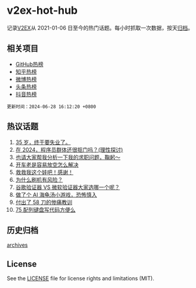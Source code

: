 # v2ex-hot-hub

 记录[V2EX](https://www.v2ex.com/)从 2021-01-06 日至今的热门话题。每小时抓取一次数据，按天[归档](archives)。
 
 ## 相关项目

- [GitHub热榜](https://github.com/lonnyzhang423/github-hot-hub)
- [知乎热榜](https://github.com/lonnyzhang423/zhihu-hot-hub)
- [微博热榜](https://github.com/lonnyzhang423/weibo-hot-hub)
- [头条热榜](https://github.com/lonnyzhang423/toutiao-hot-hub)
- [抖音热榜](https://github.com/lonnyzhang423/douyin-hot-hub)


 `更新时间：2024-06-28 16:12:20 +0800`

## 热议话题

1. [35 岁，终于要失业了。](https://www.v2ex.com/t/1053306)
1. [在 2024，程序员群体还很抠门吗？(理性探讨)](https://www.v2ex.com/t/1053268)
1. [也请大家帮我分析一下我的求职问题，鞠躬～](https://www.v2ex.com/t/1053208)
1. [开车老是容易放空怎么解决](https://www.v2ex.com/t/1053239)
1. [救救我这个娃吧！感谢！](https://www.v2ex.com/t/1053185)
1. [为什么刷机有风险？](https://www.v2ex.com/t/1053249)
1. [谷歌验证器 VS 微软验证器大家选哪一个呢？](https://www.v2ex.com/t/1053174)
1. [做了个 AI 海龟汤小游戏，恐怖慎入](https://www.v2ex.com/t/1053293)
1. [付出了 58 刀的惨痛教训](https://www.v2ex.com/t/1053278)
1. [75 配列键盘写代码方便么](https://www.v2ex.com/t/1053288)

## 历史归档

[archives](archives)

## License

See the [LICENSE](LICENSE) file for license rights and limitations (MIT).
